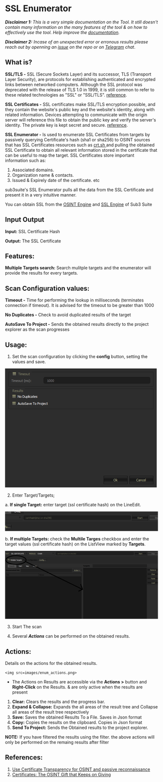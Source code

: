 # SSL Enumerator 

***Disclaimer 1:** This is a very simple documentation on the Tool. It still doesn't contain many information on the many features of the tool & on how to effectively use the tool. Help improve the [documentation](https://github.com/3nock/s3s_doc).*

***Disclaimer 2:** Incase of an unexpected error or erronous results please reach out by openning an [issue](https://github.com/3nock/sub3suite/issues) on the repo or on [Telegram](https://t.me/sub3suite) chat*.

## What is? 

**SSL/TLS -** SSL (Secure Sockets Layer) and its successor, TLS (Transport Layer Security), are protocols for establishing authenticated and encrypted links between networked computers. 
Although the SSL protocol was deprecated with the release of TLS 1.0 in 1999, it is still common to refer to these related technologies as "SSL" or "SSL/TLS". 
[reference](https://www.ssl.com/faqs/faq-what-is-ssl).

**SSL Certificates -** SSL certificates make SSL/TLS encryption possible, and they contain the website's public key and the website's identity, along with related information. 
Devices attempting to communicate with the origin server will reference this file to obtain the public key and verify the server's identity. The private key is kept secret and secure.
[reference](https://www.cloudflare.com/learning/ssl/what-is-an-ssl-certificate).

**SSL Enumerator -** Is used to enumerate SSL Certificates from targets by passively querying Certificate's hash (sha1 or sha256) to OSINT sources that has SSL Certificates resources such as <a href=https://crt.sh/> crt.sh </a> and pulling the obtained SSL Certificate to
obtain all relevant information stored in the certificate that can be useful to map the target.
SSL Certificates store important information such as:
1. Associated domains.
2. Organization name & contacts.
3. Issued & Expirely date of the certificate. etc

sub3suite's SSL Enumerator pulls all the data from the SSL Certificate and present it in a very intuitive manner.

You can obtain SSL from the [OSINT Engine](../engines/osint.md) and [SSL Engine](../engines/ssl.md) of Sub3 Suite

## Input Output 

**Input:** SSL Certificate Hash

**Output:** The SSL Certificate

## Features: 

**Multiple Targets search:** Search mulitple targets and the enumerator will provide the results for every targets.


## Scan Configuration values: 

**Timeout -** Time for performing the lookup in milliseconds (terminates connection if timeout). It is advised for the timeout to be greater than 1000

**No Duplicates -** Check to avoid duplicated results of the target

**AutoSave To Project -** Sends the obtained results directly to the project explorer as the scan progresses


## Usage: 

1. Set the scan configuration by clicking the **config** button, setting the values and save.

<img src=images/enum_config.png>

2. Enter Target/Targets;

 a. **If single Target:** enter target (ssl certificate hash) on the LineEdit. 
 
 <img src=images/ssl_target.png>
 
 b. **If multiple Targets:** check the **Multile Targes** checkbox and enter the target values (ssl certificate hash) on the ListView marked by **Targets**. 
 
 <img src=images/ssl_targets.png>

3. Start The scan

4. Several ***Actions*** can be performed on the obtained results.

## Actions: 

Details on the actions for the obtained results.

	<img src=images/enum_actions.png>

 - The Actions on Results are accessible via the **Actions >** button and **Right-Click** on the Results. & are only active when the results are present

1. **Clear:** Clears the results and the progress bar.
2. **Expand & Collapse:** Expands the all areas of the result tree and Collapse all areas of the result tree respectively
3. **Save:** Saves the obtained Results To a File. Saves in Json format
4. **Copy:** Copies the results on the clipboard. Copies in Json format
5. **Send To Project:** Sends the Obtained results to the project explorer.

**NOTE:**
	If you have filtered the results using the filter. the above actions will only be performed on the remaing results after filter
	
## References: 
1. [Use Certificate Transparency for OSINT and passive reconnaissance](https://www.vanimpe.eu/2016/08/29/use-certificate-transparency-osint)
2. [Certificates: The OSINT Gift that Keeps on Giving](https://osintcurio.us/2019/03/12/certificates-the-osint-gift-that-keeps-on-giving)

